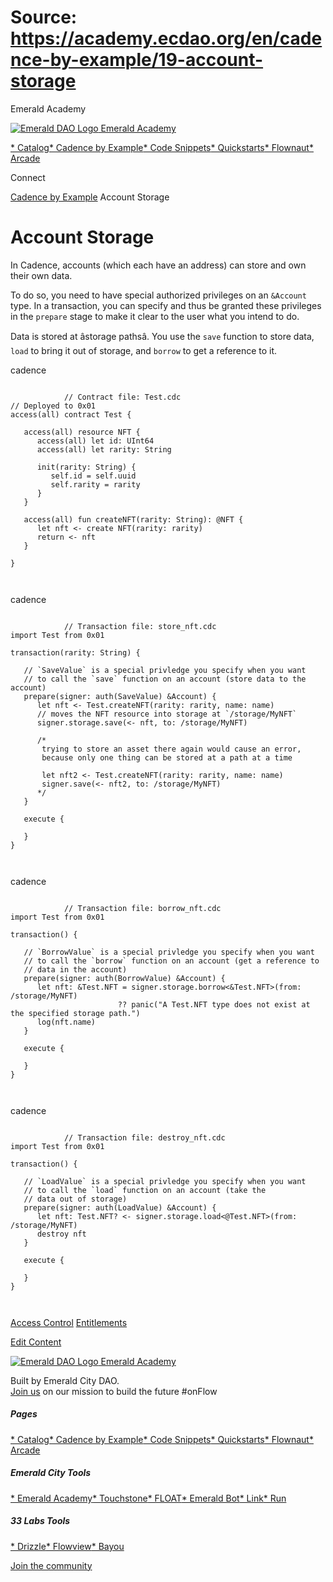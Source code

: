 # Source: https://academy.ecdao.org/en/cadence-by-example/19-account-storage

Emerald Academy





[![Emerald DAO Logo](/ea-logo.png)
Emerald Academy](/en/)


[* Catalog](/en/catalog)[* Cadence by Example](/en/cadence-by-example)[* Code Snippets](/en/snippets)[* Quickstarts](/en/quickstarts)[* Flownaut](https://flownaut.ecdao.org)[* Arcade](https://arcade.ecdao.org)

Connect



[Cadence by Example](/en/cadence-by-example)
Account Storage

# Account Storage

In Cadence, accounts (which each have an address) can store and own their own data.

To do so, you need to have special authorized privileges on an `&Account` type. In a transaction, you can specify and thus be granted these privileges in the `prepare` stage to make it clear to the user what you intend to do.

Data is stored at âstorage pathsâ. You use the `save` function to store data, `load` to bring it out of storage, and `borrow` to get a reference to it.

cadence

```
		
			// Contract file: Test.cdc
// Deployed to 0x01
access(all) contract Test {

   access(all) resource NFT {
      access(all) let id: UInt64
      access(all) let rarity: String
      
      init(rarity: String) {
         self.id = self.uuid
         self.rarity = rarity
      }
   }

   access(all) fun createNFT(rarity: String): @NFT {
      let nft <- create NFT(rarity: rarity)
      return <- nft
   }

}
		 
	
```

cadence

```
		
			// Transaction file: store_nft.cdc
import Test from 0x01

transaction(rarity: String) {

   // `SaveValue` is a special privledge you specify when you want
   // to call the `save` function on an account (store data to the account)
   prepare(signer: auth(SaveValue) &Account) {
      let nft <- Test.createNFT(rarity: rarity, name: name)
      // moves the NFT resource into storage at `/storage/MyNFT`
      signer.storage.save(<- nft, to: /storage/MyNFT)

      /*
       trying to store an asset there again would cause an error,
       because only one thing can be stored at a path at a time

       let nft2 <- Test.createNFT(rarity: rarity, name: name)
       signer.save(<- nft2, to: /storage/MyNFT)
      */
   }

   execute {
      
   }
}
		 
	
```

cadence

```
		
			// Transaction file: borrow_nft.cdc
import Test from 0x01

transaction() {

   // `BorrowValue` is a special privledge you specify when you want
   // to call the `borrow` function on an account (get a reference to
   // data in the account)
   prepare(signer: auth(BorrowValue) &Account) {
      let nft: &Test.NFT = signer.storage.borrow<&Test.NFT>(from: /storage/MyNFT)
                        ?? panic("A Test.NFT type does not exist at the specified storage path.")
      log(nft.name)
   }

   execute {
      
   }
}
		 
	
```

cadence

```
		
			// Transaction file: destroy_nft.cdc
import Test from 0x01

transaction() {

   // `LoadValue` is a special privledge you specify when you want
   // to call the `load` function on an account (take the
   // data out of storage)
   prepare(signer: auth(LoadValue) &Account) {
      let nft: Test.NFT? <- signer.storage.load<@Test.NFT>(from: /storage/MyNFT)
      destroy nft
   }

   execute {
      
   }
}
		 
	
```

[Access Control](/en/cadence-by-example/18-access-control)
[Entitlements](/en/cadence-by-example/20-entitlements)

[Edit Content](https://github.com/emerald-dao/emerald-academy-v2/tree/main/src/lib/content/cadence-by-example/en/19-account-storage.md)



[![Emerald DAO Logo](/ea-logo.png)
Emerald Academy](/en/)

Built by Emerald City DAO.  
[Join us](https://discord.gg/emerald-city-906264258189332541) on our mission to build the future #onFlow

##### Pages

[* Catalog](/en/catalog)[* Cadence by Example](/en/cadence-by-example)[* Code Snippets](/en/snippets)[* Quickstarts](/en/quickstarts)[* Flownaut](https://flownaut.ecdao.org)[* Arcade](https://arcade.ecdao.org)


##### Emerald City Tools

[* Emerald Academy](https://academy.ecdao.org/)[* Touchstone](https://touchstone.city/)[* FLOAT](https://floats.city/)[* Emerald Bot](https://bot.ecdao.org/)[* Link](https://link.ecdao.org/)[* Run](https://run.ecdao.org/)


##### 33 Labs Tools

[* Drizzle](https://drizzle33.app/)[* Flowview](https://flowview.app/)[* Bayou](https://bayou33.app/)

[Join the community](https://discord.gg/emerald-city-906264258189332541)